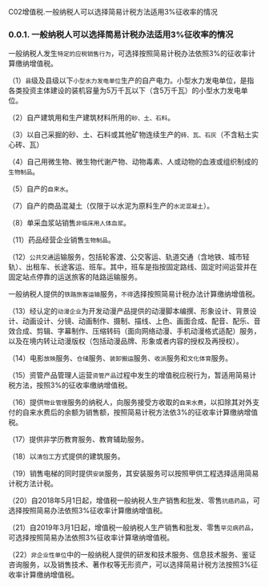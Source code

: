 C02增值税.一般纳税人可以选择简易计税方法适用3%征收率的情况

### 0.0.1. 一般纳税人可以选择简易计税办法适用3%征收率的情况

一般纳税人发生`特定的应税销售行为`，可选择按照简易计税办法依照3%的征收率计算缴纳增值税。

（1）`县`级及县级以下`小型水力发电单位`生产的自产电力。小型水力发电单位，是指各类投资主体建设的装机容量为5万千瓦以下（含5万千瓦）的小型水力发电单位。

（2）自产建筑用和生产建筑材料所用的`砂、土、石料`。

（3）以自己采掘的砂、土、石料或其他矿物连续生产的`砖、瓦、石灰`（不含粘土实心砖、瓦）

（4）自己用微生物、微生物代谢产物、动物毒素、人或动物的血液或组织制成的`生物制品`。

（5）自产的`自来水`。

（7）自产的商品混凝土（仅限于以水泥为原料生产的`水泥混凝土`）。

（8）单采血浆站销售`非临床用人体血浆`。

（11）药品经营企业销售`生物制品`。

（12）`公共交通`运输服务，包括轮客渡、公交客运、轨道交通（含地铁、城市轻轨）、出租车、长途客运、班车。其中，班车是指按固定路线、固定时间运营并在固定站点停靠的运送旅客的陆路运输服务。

一般纳税人提供的`铁路旅客运输`服务，`不得`选择按照简易计税办法计算缴纳增值税。

（13）经认定的`动漫企业`为开发动漫产品提供的动漫脚本编撰、形象设计、背景设计、动画设计、分镜、动画制作、摄制、描线、上色、画面合成、配音、配乐、音效合成、剪辑、字幕制作、压缩转码（面向网络动漫、手机动漫格式适配）服务，以及在境内转让动漫版权（包括动漫品牌、形象或者内容的授权及再授权）。

（14）电影`放映`服务、`仓储`服务、`装卸搬运`服务、`收派`服务和`文化体育`服务。

（15）资管产品管理人运营`资管产品`过程中发生的增值税应税行为，暂适用简易计税方法，按照3%的征收率缴纳增值税。

（16）提供`物业管理`服务的纳税人，向服务接受方收取的`自来水费`，以扣除其对外支付的自来水费后的余额为销售额，按照简易计税方法依3%的征收率计算缴纳增值税。

（17）提供非学历教育服务、教育辅助服务。

（18）以`清包工`方式提供的建筑服务。

（19）销售电梯的同时提供`安装`服务，其安装服务可以按照甲供工程选择适用简易计税方法计税。

（20）自2018年5月1日起，增值税一般纳税人生产销售和批发、零售`抗癌药品`，可选择按照简易办法依照3%征收率计算缴纳增值税。

（21）自2019年3月1日起，增值税一般纳税人生产销售和批发、零售`罕见病药品`，可选择按照简易办法依照3%征收率计算墩纳增值税。

（22）`非企业性单位`中的一般纳税人提供的研发和技术服务、信息技术服务、鉴证咨询服务，以及销售技术、著作权等无形资产，可以选择简易计税方法按照3%征收率计算缴纳增值税。
